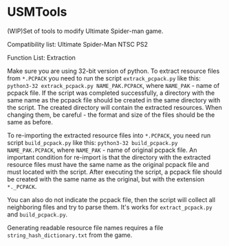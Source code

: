 # USMTools
(WIP)Set of tools to modify Ultimate Spider-man game.

Compatibility list:
Ultimate Spider-Man NTSC PS2

Function List:
Extraction

Make sure you are using 32-bit version of python.
To extract resource files from `*.PCPACK` you need to run the script `extrack_pcpack.py` like this:
`python3-32 extrack_pcpack.py NAME_PAK.PCPACK`, where `NAME_PAK` - name of pcpack file. If the script was completed successfully, a directory with the same name as the pcpack file should be created in the same directory with the script. The created directory will contain the extracted resources. When changing them, be careful - the format and size of the files should be the same as before.

To re-importing the extracted resource files into `*.PCPACK`, you need run script `build_pcpack.py` like this:
`python3-32 build_pcpack.py NAME_PAK.PCPACK`, where `NAME_PAK` - name of original pcpack file. An important condition for re-import is that the directory with the extracted resource files must have the same name as the original pcpack file and must located with the script. After executing the script, a pcpack file should be created with the same name as the original, but with the extension `*._PCPACK`.

You can also do not indicate the pcpack file, then the script will collect all neighboring files and try to parse them. It's works for `extract_pcpack.py` and `build_pcpack.py`.

Generating readable resource file names requires a file `string_hash_dictionary.txt` from the game.
